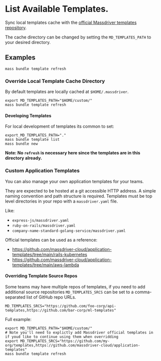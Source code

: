 # List Available Templates.

Sync local templates cache with the [official Massdriver templates repository](https://github.com/massdriver-cloud/application-templates).

The cache directory can be changed by setting the `MD_TEMPLATES_PATH` to your desired directory.

## Examples

```shell
mass bundle template refresh
```

### Override Local Template Cache Directory

By default templates are locally cached at `$HOME/.massdriver`.

```shell
export MD_TEMPLATES_PATH="$HOME/custom/"
mass bundle template refresh
```

#### Developing Templates

For local development of templates its common to set:

```shell
export_MD_TEMPLATES_PATH="."
mass bundle template list
mass bundle new
```

**Note: No `refresh` is necessary here since the templates are in this directory already.**

### Custom Application Templates

You can also manage your own application templates for your teams.

They are expected to be hosted at a git accessible HTTP address. A simple naming convention and path structure is required. Templates must be top level directories in your repo with a `massdriver.yaml` file.

Like:

- `express-js/massdriver.yaml`
- `ruby-on-rails/massdriver.yaml`
- `company-name-standard-golang-service/massdriver.yaml`

Official templates can be used as a reference:

* https://github.com/massdriver-cloud/application-templates/tree/main/rails-kubernetes
* https://github.com/massdriver-cloud/application-templates/tree/main/aws-lambda

#### Overriding Template Source Repos

Some teams may have multiple repos of templates, if you need to add additional source repositories `MD_TEMPLATES_SRCS` can be set to a comma-separated list of GitHub repo URLs.

```shell
MD_TEMPLATES_SRCS="https://github.com/foo-corp/api-templates,https://github.com/bar-corp/ml-templates"
```

Full example:

```shell
export MD_TEMPLATES_PATH="$HOME/custom/"
# Note you'll need to explictly add Massdriver official templates in if youd like to continue using them when overridding
export MD_TEMPLATES_SRCS="https://github.com/my-org/templates,https://github.com/massdriver-cloud/application-templates"
mass bundle template refresh
```
